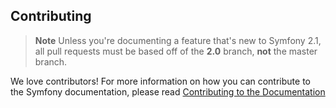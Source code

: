 Contributing
------------

>**Note** 
>Unless you're documenting a feature that's new to Symfony 2.1, all pull
>requests must be based off of the **2.0** branch, **not** the master branch.

We love contributors! For more information on how you can contribute to the
Symfony documentation, please read [Contributing to the Documentation](http://symfony.com/doc/current/contributing/documentation/overview.html) 
